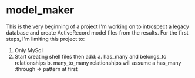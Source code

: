 # model_maker

This is the very beginning of a project I'm working on to introspect a legacy database and create ActiveRecord model files from the results. For the first steps, I'm limiting this project to:

1. Only MySql
2. Start creating shell files then add:
     a. has_many and belongs_to relationships
     b. many_to_many relationships will assume a has_many :through => pattern at first



